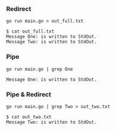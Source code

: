  ### Redirect 
 ```
 go run main.go > out_full.txt
 ```
```
$ cat out_full.txt 
Message One: is written to StdOut.
Message Two: is written to StdOut.
```

 ### Pipe 
 ```
 go run main.go | grep One
 ```
```
Message One: is written to StdOut.
```
 ### Pipe & Redirect
 ```
 go run main.go | grep Two > out_two.txt
 ```
```
$ cat out_two.txt 
Message Two: is written to StdOut.
```
